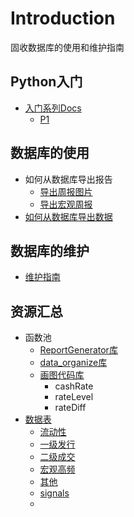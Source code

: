 # Introduction

固收数据库的使用和维护指南

## Python入门

* [入门系列Docs](how-to-use/start-py.md)
  * [P1](how-to-use/p1.md)

## 数据库的使用

* 如何从数据库导出报告
  * [导出周报图片](docs/方法-周报.md)
  * [导出宏观周报](docs/方法-宏观周报导出.md)
* [如何从数据库导出数据](docs/方法-从数据库导出数据.md)

## 数据库的维护
* [维护指南](docs/维护指南.md)

## 资源汇总

* 函数池
  * [ReportGenerator库](docs/函数池-ReportGenerator.md)
  * [data_organize库](docs/函数池-data_organize.md)
  * [画图代码库](modular-Docs/charts.md)
    * cashRate
    * rateLevel
    * rateDiff
* [数据表](docs/数据表信息.md)
  * [流动性](docs/数据表-流动性.md)
  * [一级发行](docs/数据表-一级市场.md)
  * [二级成交](docs/数据表-二级市场.md)
  * [宏观高频](docs/数据表-宏观高频.md)
  * [其他](docs/数据表信息.md)
  * [signals](docs/db-signals.md)
  * 

